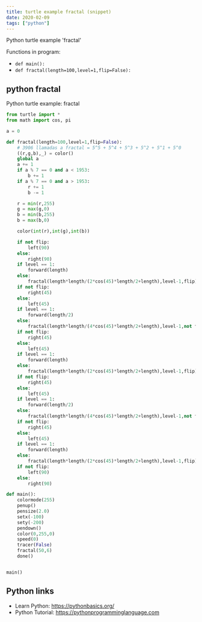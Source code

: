 ```yaml
---
title: turtle example fractal (snippet)
date: 2020-02-09
tags: ["python"]
---
```

Python turtle example 'fractal'

Functions in program: 
* `def main():`
* `def fractal(length=100,level=1,flip=False):`

## python fractal

Python turtle example: fractal

```python
from turtle import *
from math import cos, pi

a = 0

def fractal(length=100,level=1,flip=False):
    # 3906 llamadas a fractal = 5^5 + 5^4 + 5^3 + 5^2 + 5^1 + 5^0
    ((r,g,b),_) = color()
    global a
    a += 1
    if a % 7 == 0 and a < 1953:
        b += 1
    if a % 7 == 0 and a > 1953:
        r += 1
        b -= 1

    r = min(r,255)
    g = max(g,0)
    b = min(b,255)
    b = max(b,0)

    color(int(r),int(g),int(b))

    if not flip:
        left(90)
    else:
        right(90)
    if level == 1:
        forward(length)
    else:
        fractal(length*length/(2*cos(45)*length/2+length),level-1,flip)
    if not flip:
        right(45)
    else:
        left(45)
    if level == 1:
        forward(length/2)
    else:
        fractal(length*length/(4*cos(45)*length/2+length),level-1,not flip)
    if not flip:
        right(45)
    else:
        left(45)
    if level == 1:
        forward(length)
    else:
        fractal(length*length/(2*cos(45)*length/2+length),level-1,flip)
    if not flip:
        right(45)
    else:
        left(45)
    if level == 1:
        forward(length/2)
    else:
        fractal(length*length/(4*cos(45)*length/2+length),level-1,not flip)
    if not flip:
        right(45)
    else:
        left(45)
    if level == 1:
        forward(length)
    else:
        fractal(length*length/(2*cos(45)*length/2+length),level-1,flip)
    if not flip:
        left(90)
    else:
        right(90)

def main():
    colormode(255)
    penup()
    pensize(2.0)
    setx(-100)
    sety(-200)
    pendown()
    color(0,255,0)
    speed(0)
    tracer(False)
    fractal(50,6)
    done()


main()


```

## Python links

- Learn Python: https://pythonbasics.org/
- Python Tutorial: https://pythonprogramminglanguage.com
